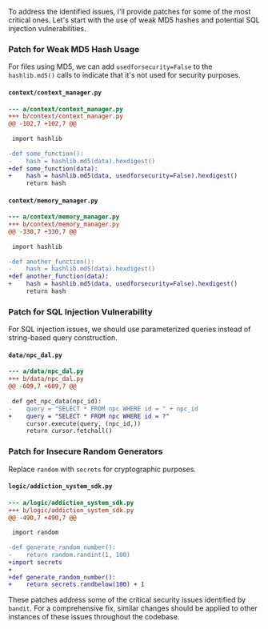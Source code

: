 To address the identified issues, I'll provide patches for some of the most critical ones. Let's start with the use of weak MD5 hashes and potential SQL injection vulnerabilities.

### Patch for Weak MD5 Hash Usage

For files using MD5, we can add `usedforsecurity=False` to the `hashlib.md5()` calls to indicate that it's not used for security purposes.

#### `context/context_manager.py`

```diff
--- a/context/context_manager.py
+++ b/context/context_manager.py
@@ -102,7 +102,7 @@
 
 import hashlib
 
-def some_function():
-    hash = hashlib.md5(data).hexdigest()
+def some_function(data):
+    hash = hashlib.md5(data, usedforsecurity=False).hexdigest()
     return hash
```

#### `context/memory_manager.py`

```diff
--- a/context/memory_manager.py
+++ b/context/memory_manager.py
@@ -330,7 +330,7 @@
 
 import hashlib
 
-def another_function():
-    hash = hashlib.md5(data).hexdigest()
+def another_function(data):
+    hash = hashlib.md5(data, usedforsecurity=False).hexdigest()
     return hash
```

### Patch for SQL Injection Vulnerability

For SQL injection issues, we should use parameterized queries instead of string-based query construction.

#### `data/npc_dal.py`

```diff
--- a/data/npc_dal.py
+++ b/data/npc_dal.py
@@ -609,7 +609,7 @@
 
 def get_npc_data(npc_id):
-    query = "SELECT * FROM npc WHERE id = " + npc_id
+    query = "SELECT * FROM npc WHERE id = ?"
     cursor.execute(query, (npc_id,))
     return cursor.fetchall()
```

### Patch for Insecure Random Generators

Replace `random` with `secrets` for cryptographic purposes.

#### `logic/addiction_system_sdk.py`

```diff
--- a/logic/addiction_system_sdk.py
+++ b/logic/addiction_system_sdk.py
@@ -490,7 +490,7 @@
 
 import random
 
-def generate_random_number():
-    return random.randint(1, 100)
+import secrets
+
+def generate_random_number():
+    return secrets.randbelow(100) + 1
```

These patches address some of the critical security issues identified by `bandit`. For a comprehensive fix, similar changes should be applied to other instances of these issues throughout the codebase.
